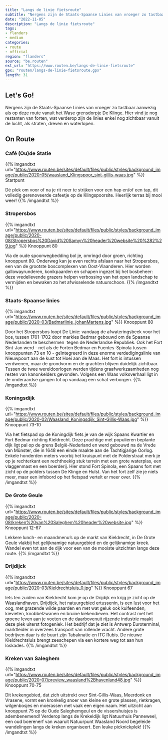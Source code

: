 ```yaml
---
title: "Langs de linie fietsroute"
subtitle: "Nergens zijn de Staats-Spaanse Linies van vroeger zo tastbaar aanwezig als op deze route vanuit het Wase grensdorpje De Klinge"
date: "2022-11-05"
description: "Langs de linie fietsroute"
tags:
- flanders
- medium
categories:
- route
- official
region: "flanders"
source: "be.routen"
ext_url: "https://www.routen.be/langs-de-linie-fietsroute"
gpx: "routen/langs-de-linie-fietsroute.gpx"
length: 31
---
```


## Let's Go!

Nergens zijn de Staats-Spaanse Linies van vroeger zo tastbaar aanwezig als op deze route vanuit het Wase grensdorpje De Klinge. Hier vind je nog restanten van forten, wat verderop zijn de linies enkel nog zichtbaar vanuit de lucht, als straten, dreven en waterlopen.

## On Route

### Café (Ou)de Statie

{{% imgandtxt url="https://www.routen.be/sites/default/files/public/styles/background_image/public/2020-05/waasland_Klingspoor_sint-gillis-waas.jpg" %}}
Startpunt

Dé plek om voor of na je rit neer te strijken voor een hap en/of een tap, dit volledig gerenoveerde cafeetje op de Klingspoorsite. Heerlijk terras bij mooi weer!
{{% /imgandtxt %}}

### Stropersbos

{{% imgandtxt url="https://www.routen.be/sites/default/files/public/styles/background_image/public/2020-08/Stropersbos%20David%20Samyn%20header%20website%20%282%29.jpg" %}}
Knooppunt 80

Via de oude spoorwegbedding bol je, omringd door groen, richting knooppunt 80. Onderweg kan je even rechts afslaan naar het Stropersbos, een van de grootste boscomplexen van Oost-Vlaanderen. Hier worden gallowayrunderen, konikpaarden en schapen ingezet bij het bosbeheer: deze vredelievende grazers helpen verbossing van het open landschap te vermijden en bewaken zo het afwisselende natuurschoon.
{{% /imgandtxt %}}

### Staats-Spaanse linies

{{% imgandtxt url="https://www.routen.be/sites/default/files/public/styles/background_image/public/2020-03/Badmarlinie_johanMartens.jpg" %}}
Knooppunt 80

Door het Stropersbos loopt De Linie: vandaag de afwateringsbeek voor het bos, tussen 1701-1702 door markies Bedmar gebouwd om de Spaanse Nederlanden te beschermen  tegen de Nederlandse Republiek. Ook het Fort Sint-Jan werd - net als de Forten Bedmar en Fuentes-Spinola tussen knooppunten 73 en 10 - geïntegreerd in deze enorme verdedigingslinie van Nieuwpoort aan de kust tot Hoei aan de Maas. Het fort is intussen verdwenen, maar de grondvorm en de grachten blijven duidelijk zichtbaar. Tussen de twee wereldoorlogen werden tijdens graafwerkzaamheden nog resten van kanonkelders gevonden. Volgens een Waas volksverhaal ligt in de onderaardse gangen tot op vandaag een schat verborgen.
{{% /imgandtxt %}}

### Koningsdijk

{{% imgandtxt url="https://www.routen.be/sites/default/files/public/styles/background_image/public/2020-02/Waasland_Koningsdijk_Sint-Gillis-Waas.jpg" %}}
Knooppunt 73-10

Via het fietspad op de Koningdijk fiets je van de wijk Spaans Kwartier en Fort Bedmar richting Kieldrecht. Deze prachtige met populieren beplante dijk ligt pal op de grens België-Nederland en werd gebouwd na de Vrede van Münster, die in 1648 een einde maakte aan de Tachtigjarige Oorlog. Enkele honderden meters voorbij het kruispunt met de Polderstraat merk je op je rechterkant een rechthoekig stuk terrein met een grote waterplas, een vlaggenmast en een boerderij. Hier stond Fort Spinola, een Spaans fort met zicht op de polders tussen De Klinge en Hulst. Van het fort zelf zie je niets meer, maar een infobord op het fietspad vertelt er meer over.
{{% /imgandtxt %}}

### De Grote Geule

{{% imgandtxt url="https://www.routen.be/sites/default/files/public/styles/background_image/public/2020-08/kreken%20van%20Saleghem%20header%20website.jpg" %}}
Knooppunt 12-67

Lekkere lunch- en maandmenu’s op de markt van Kieldrecht, in De Grote Geule vlakbij het gelijknamige natuurgebied en de gelijknamige kreek. Wandel even tot aan de dijk voor een van de mooiste uitzichten langs deze route.
{{% /imgandtxt %}}

### Drijdijck

{{% imgandtxt url="https://www.routen.be/sites/default/files/public/styles/background_image/public/2020-03/Kieldrechtsluis_0.jpg" %}}
Knooppunt 67

Iets ten zuiden van Kieldrecht kom je op de Drijdijk en krijg je zicht op de Waaslandhaven. Drijdijck, het natuurgebied ertussenin, is een lust voor het oog, met grazende wilde paarden en met wat geluk ook kuifeenden, kievieten, knobbelzwanen en bruine kiekendieven. Het contrast met het groene leven aan je voeten en de daarbovenuit rijzende industrie maakt deze plek uiterst fotogeniek. Het bedrijf dat je ziet is Antwerp Euroterminal, marktleider in overzees transport van rollende vracht. Andere grote bedrijven daar is de buurt zijn Tabaknatie en ITC Rubis. De nieuwe Kieldrechtsluis brengt zeeschepen via een kortere weg tot aan hun loskades.
{{% /imgandtxt %}}

### Kreken van Saleghem

{{% imgandtxt url="https://www.routen.be/sites/default/files/public/styles/background_image/public/2020-07/preview_waasland%2Bhavenland48.jpg" %}}
Knooppunt 70-75

Dit krekengebied, dat zich uitstrekt over Sint-Gillis-Waas, Meerdonk en Vrasene, vormt een kronkelig snoer van kleine en grote plassen, rietkragen, wilgenbosjes en moerassen met vaak een eigen naam. Het uitzicht aan knooppunt 75 op de Oude Saleghemgeul en de vissershuisjes is adembenemend! Verderop langs de Krekeldijk ligt Natuurhuis Panneweel, een oud boerenerf van waaruit Natuurpunt Waasland Noord begeleide wandelingen langs de kreken organiseert. Een leuke picknickplek!
{{% /imgandtxt %}}


